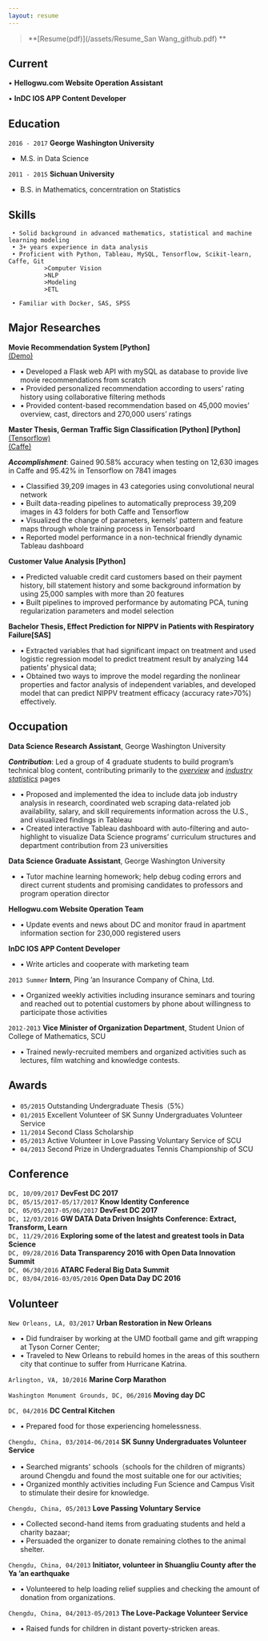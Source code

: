 ```yaml
---
layout: resume
---  
```



>**[Resume(pdf)](/assets/Resume_San Wang_github.pdf)  **

## Current

•	**Hellogwu.com Website Operation Assistant**

•	**InDC IOS APP Content Developer**

## Education

`2016 - 2017`
 __George Washington University__
* M.S. in Data Science

`2011 - 2015`
__Sichuan University__
* B.S. in Mathematics, concerntration on Statistics 

## Skills    

```
 • Solid background in advanced mathematics, statistical and machine learning modeling 
 • 3+ years experience in data analysis    
 • Proficient with Python, Tableau, MySQL, Tensorflow, Scikit-learn, Caffe, Git  
          >Computer Vision  
          >NLP
          >Modeling  
          >ETL  
   
 • Familiar with Docker, SAS, SPSS  
```

## Major Researches  

**Movie Recommendation System [Python]**  
[(Demo)](https://san-wang.github.io/blog/Movie_Recommender/)                  
* •	Developed a Flask web API with mySQL as database to provide live movie recommendations from scratch
* •	Provided personalized recommendation according to users’ rating history using collaborative filtering methods
* •	Provided content-based recommendation based on 45,000 movies’ overview, cast, directors and 270,000 users’ ratings

**Master Thesis, German Traffic Sign Classification [Python] [Python]**
[(Tensorflow)](https://san-wang.github.io/blog/GTSRB_Tensorflow/)   
[(Caffe)](https://san-wang.github.io/blog/GTSRB_Caffe/)  

_**Accomplishment**_: Gained 90.58% accuracy when testing on 12,630 images in Caffe and 95.42% in Tensorflow on 7841 images  
* •	Classified 39,209 images in 43 categories using convolutional neural network 
* •	Built data-reading pipelines to automatically preprocess 39,209 images in 43 folders for both Caffe and Tensorflow 
* •	Visualized the change of parameters, kernels’ pattern and feature maps through whole training process in Tensorboard 
* •	Reported model performance in a non-technical friendly dynamic Tableau dashboard

**Customer Value Analysis [Python]**                                   
* •	Predicted valuable credit card customers based on their payment history, bill statement history and some background information by using 25,000 samples with more than 20 features
* •	Built pipelines to improved performance by automating PCA, tuning regularization parameters and model selection

**Bachelor Thesis, Effect Prediction for NIPPV in Patients with Respiratory Failure[SAS]**              
* •	Extracted variables that had significant impact on treatment and used logistic regression model to predict treatment result by analyzing 144 patients’ physical data;
* •	Obtained two ways to improve the model regarding the nonlinear properties and factor analysis of independent variables, and developed model that can predict NIPPV treatment efficacy (accuracy rate>70%) effectively.                                 

## Occupation


__Data Science Research Assistant__, George Washington University   

_**Contribution**_: Led a group of 4 graduate students to build program’s technical blog content, contributing primarily to the [_overview_](https://dataprograms.gwu.edu/overview/) and [_industry statistics_](https://dataprograms.gwu.edu/data-science-industry-statistics/) pages  
- •	Proposed and implemented the idea to include data job industry analysis in research, coordinated web scraping data-related job availability, salary, and skill requirements information across the U.S., and visualized findings in Tableau
- •	Created interactive Tableau dashboard with auto-filtering and auto-highlight to visualize Data Science programs’ curriculum structures and department contribution from 23 universities  
  
__Data Science Graduate Assistant__, George Washington University 

- •	Tutor machine learning homework; help debug coding errors and direct current students and promising candidates to professors and program operation director  

__Hellogwu.com Website Operation Team__

- •	Update events and news about DC and monitor fraud in apartment information section for 230,000 registered users  

__InDC IOS APP Content Developer__

- •	Write articles and cooperate with marketing team
 
`2013 Summer`
__Intern__, Ping ’an Insurance Company of China, Ltd.

- •	Organized weekly activities including insurance seminars and touring and reached out to potential customers by phone about willingness to participate those activities

`2012-2013`
__Vice Minister of Organization Department__, Student Union of College of Mathematics, SCU      
- •	Trained newly-recruited members and organized activities such as lectures, film watching and knowledge contests.

## Awards
* `05/2015` Outstanding Undergraduate Thesis（5%） 
* `01/2015` Excellent Volunteer of SK Sunny Undergraduates Volunteer Service  
* `11/2014` Second Class Scholarship   
* `05/2013` Active Volunteer in Love Passing Voluntary Service of SCU  
* `04/2013` Second Prize in Undergraduates Tennis Championship of SCU

## Conference

`DC, 10/09/2017` **DevFest DC 2017**  
`DC, 05/15/2017-05/17/2017` **Know Identity Conference**  
`DC, 05/05/2017-05/06/2017` **DevFest DC 2017**  
`DC, 12/03/2016` **GW DATA Data Driven Insights Conference: Extract, Transform, Learn**  
`DC, 11/29/2016` **Exploring some of the latest and greatest tools in Data Science**  
`DC, 09/28/2016` **Data Transparency 2016 with Open Data Innovation Summit**  
`DC, 06/30/2016` **ATARC Federal Big Data Summit**  
`DC, 03/04/2016-03/05/2016` **Open Data Day DC 2016**  


## Volunteer

`New Orleans, LA, 03/2017` **Urban Restoration in New Orleans**	                                             
* •	Did fundraiser by working at the UMD football game and gift wrapping at Tyson Corner Center;
* •	Traveled to New Orleans to rebuild homes in the areas of this southern city that continue to suffer from Hurricane Katrina.

`Arlington, VA, 10/2016` **Marine Corp Marathon**	                                                        


`Washington Monument Grounds, DC, 06/2016` **Moving day DC**                                         


`DC, 04/2016` **DC Central Kitchen**
* •	Prepared food for those experiencing homelessness.

`Chengdu, China, 03/2014-06/2014` **SK Sunny Undergraduates Volunteer Service**	                         
* •	Searched migrants' schools（schools for the children of migrants） around Chengdu and found the most suitable one for our activities; 
* •	Organized monthly activities including Fun Science and Campus Visit to stimulate their desire for knowledge.

`Chengdu, China, 05/2013` **Love Passing Voluntary Service**	                                         
* •	Collected second-hand items from graduating students and held a charity bazaar;
* •	Persuaded the organizer to donate remaining clothes to the animal shelter.

`Chengdu, China, 04/2013` **Initiator, volunteer in Shuangliu County after the Ya ’an earthquake**               
* •	Volunteered to help loading relief supplies and checking the amount of donation from organizations.

`Chengdu, China, 04/2013-05/2013` **The Love-Package Volunteer Service**                                      
* •	Raised funds for children in distant poverty-stricken areas.


<!-- ### Footer

Last updated: November 2017 -->



